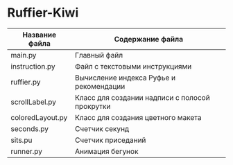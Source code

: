 # Ruffier-Kiwi
Название файла    | Содержание файла
------------------|----------------------
main.py           | Главный файл
instruction.py    | Файл с текстовыми инструкциями 
ruffier.py        | Вычисление индекса Руфье и рекомендации 
scrollLabel.py    | Класс для создании надписи с полосой прокрутки 
coloredLayout.py  | Класс для создания цветного макета
seconds.py        | Счетчик секунд
sits.pu           | Счетчик приседаний
runner.py         | Анимация бегунок

